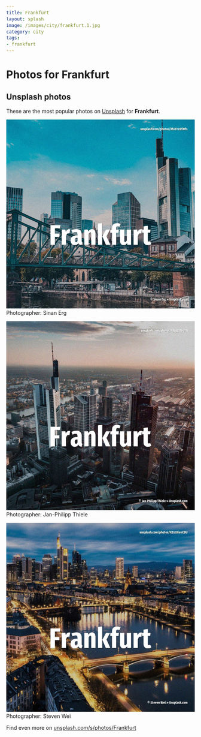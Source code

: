 ```yaml
---
title: Frankfurt
layout: splash
image: /images/city/frankfurt.1.jpg
category: city
tags:
- frankfurt
---
```

# Photos for Frankfurt
 
## Unsplash photos
These are the most popular photos on [Unsplash](https://unsplash.com) for **Frankfurt**.
 
![Frankfurt](/images/city/frankfurt.1.jpg)
Photographer:  Sinan Erg
 
![Frankfurt](/images/city/frankfurt.2.jpg)
Photographer:  Jan-Philipp Thiele
 
![Frankfurt](/images/city/frankfurt.3.jpg)
Photographer:  Steven Wei
 
Find even more on [unsplash.com/s/photos/Frankfurt](https://unsplash.com/s/photos/Frankfurt)
 
